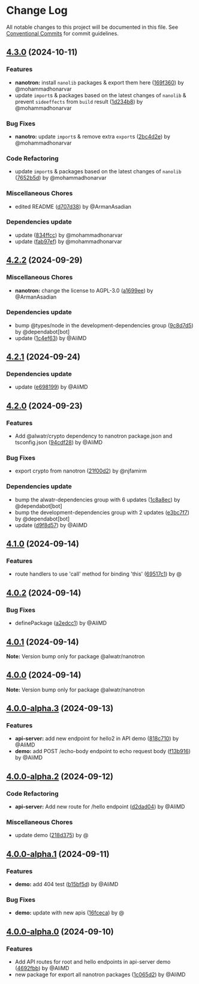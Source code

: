 # Change Log

All notable changes to this project will be documented in this file.
See [Conventional Commits](https://conventionalcommits.org) for commit guidelines.

## [4.3.0](https://github.com/Alwatr/nanotron/compare/v4.2.2...v4.3.0) (2024-10-11)

### Features

* **nanotron:** install `nanolib` packages & export them here ([169f360](https://github.com/Alwatr/nanotron/commit/169f36053c9ff94192e7126695859ff5e4e275b9)) by @mohammadhonarvar
* update `import`s & packages based on the latest changes of `nanolib` & prevent `sideeffects` from `build` result ([1d234b8](https://github.com/Alwatr/nanotron/commit/1d234b83152fb246b793476898e9cf026aa52874)) by @mohammadhonarvar

### Bug Fixes

* **nanotro:** update `import`s & remove extra `export`s ([2bc4d2e](https://github.com/Alwatr/nanotron/commit/2bc4d2e160e39e7633bcdb15bd2fac13ed310629)) by @mohammadhonarvar

### Code Refactoring

* update `import`s & packages based on the latest changes of `nanolib` ([7652b5d](https://github.com/Alwatr/nanotron/commit/7652b5d9cc69218f2ff28bda3d0d8f52f147c6f6)) by @mohammadhonarvar

### Miscellaneous Chores

* edited README ([d707d38](https://github.com/Alwatr/nanotron/commit/d707d389e085dd320402521cb23af5805013d777)) by @ArmanAsadian

### Dependencies update

* update ([834ffcc](https://github.com/Alwatr/nanotron/commit/834ffcc8f6de96cc11a1a6fa933f948b7813cde6)) by @mohammadhonarvar
* update ([fab97ef](https://github.com/Alwatr/nanotron/commit/fab97ef111f2a173dccd673e84041b4a0fc6e900)) by @mohammadhonarvar

## [4.2.2](https://github.com/Alwatr/nanotron/compare/v4.2.1...v4.2.2) (2024-09-29)

### Miscellaneous Chores

* **nanotron:** change the license to AGPL-3.0 ([a1699ee](https://github.com/Alwatr/nanotron/commit/a1699ee5154577dcb85476bc14c4d9472c50143f)) by @ArmanAsadian

### Dependencies update

* bump @types/node in the development-dependencies group ([9c8d7d5](https://github.com/Alwatr/nanotron/commit/9c8d7d518d9a5da2ea57ac2b210a8697267e6d3d)) by @dependabot[bot]
* update ([1c4ef63](https://github.com/Alwatr/nanotron/commit/1c4ef635fc969d4abd416aea2b954de674748da8)) by @AliMD

## [4.2.1](https://github.com/Alwatr/nanotron/compare/v4.2.0...v4.2.1) (2024-09-24)

### Dependencies update

* update ([e698199](https://github.com/Alwatr/nanotron/commit/e698199e4a41532de8e9c799db96b9bde2a647f6)) by @AliMD

## [4.2.0](https://github.com/Alwatr/nanotron/compare/v4.1.0...v4.2.0) (2024-09-23)

### Features

* Add @alwatr/crypto dependency to nanotron package.json and tsconfig.json ([94cdf28](https://github.com/Alwatr/nanotron/commit/94cdf28bbfcd6b77ebd60ceb93916414e9e11621)) by @AliMD

### Bug Fixes

* export crypto from nanotron ([21f00d2](https://github.com/Alwatr/nanotron/commit/21f00d2d59fb7ac9fd4e7a8e4da3413f320a024d)) by @njfamirm

### Dependencies update

* bump the alwatr-dependencies group with 6 updates ([1c8a8ec](https://github.com/Alwatr/nanotron/commit/1c8a8ec468aa31c79de45f0e897cc45578242981)) by @dependabot[bot]
* bump the development-dependencies group with 2 updates ([e3bc7f7](https://github.com/Alwatr/nanotron/commit/e3bc7f7dcbf1779a3fdf8fbe18c4f8b4095cc222)) by @dependabot[bot]
* update ([d9f8d57](https://github.com/Alwatr/nanotron/commit/d9f8d577b058b4e945db7dfc1c5c68da78c4112f)) by @AliMD

## [4.1.0](https://github.com/Alwatr/nanotron/compare/v4.0.2...v4.1.0) (2024-09-14)

### Features

* route handlers to use 'call' method for binding 'this' ([69517c1](https://github.com/Alwatr/nanotron/commit/69517c16909f8a9a4720c4863501b01e6ab0834e)) by @

## [4.0.2](https://github.com/Alwatr/nanotron/compare/v4.0.1...v4.0.2) (2024-09-14)

### Bug Fixes

* definePackage ([a2edcc1](https://github.com/Alwatr/nanotron/commit/a2edcc1b3a4822371cefa4a28ff62a7c6754287e)) by @AliMD

## [4.0.1](https://github.com/Alwatr/nanotron/compare/v4.0.0...v4.0.1) (2024-09-14)

**Note:** Version bump only for package @alwatr/nanotron

## [4.0.0](https://github.com/Alwatr/nanotron/compare/v4.0.0-alpha.3...v4.0.0) (2024-09-14)

**Note:** Version bump only for package @alwatr/nanotron

## [4.0.0-alpha.3](https://github.com/Alwatr/nanotron/compare/v4.0.0-alpha.2...v4.0.0-alpha.3) (2024-09-13)

### Features

* **api-server:** add new endpoint for hello2 in API demo ([818c710](https://github.com/Alwatr/nanotron/commit/818c710425c1fc7f93150bac309a207fc2405619)) by @AliMD
* **demo:** add POST /echo-body endpoint to echo request body ([f13b916](https://github.com/Alwatr/nanotron/commit/f13b91607abf33e5e8978fbd4ad26bc7ada355d3)) by @AliMD

## [4.0.0-alpha.2](https://github.com/Alwatr/nanotron/compare/v4.0.0-alpha.1...v4.0.0-alpha.2) (2024-09-12)

### Code Refactoring

* **api-server:** Add new route for /hello endpoint ([d2dad04](https://github.com/Alwatr/nanotron/commit/d2dad04bd6e288b99e145a8af1bbadba8d6f7cbe)) by @AliMD

### Miscellaneous Chores

* update demo ([218d375](https://github.com/Alwatr/nanotron/commit/218d3751266eff7367e9056f1763958a1100cdef)) by @

## [4.0.0-alpha.1](https://github.com/Alwatr/nanotron/compare/v4.0.0-alpha.0...v4.0.0-alpha.1) (2024-09-11)

### Features

* **demo:** add 404 test ([b15bf5d](https://github.com/Alwatr/nanotron/commit/b15bf5d4dded330f710dc6b2516506c8dc31261a)) by @AliMD

### Bug Fixes

* **demo:** update with new apis ([16fceca](https://github.com/Alwatr/nanotron/commit/16fceca7df279bf908878d15b0ef78adfaeed582)) by @

## [4.0.0-alpha.0](https://github.com/Alwatr/nanotron/compare/v1.2.7...v4.0.0-alpha.0) (2024-09-10)

### Features

* Add API routes for root and hello endpoints in api-server demo ([4692fbb](https://github.com/Alwatr/nanotron/commit/4692fbb1ee54d481f35583b17e51a9d9c875da30)) by @AliMD
* new package for export all nanotron packages ([1c065d2](https://github.com/Alwatr/nanotron/commit/1c065d2c9de1e0a1e4202783c42e42b78a191098)) by @AliMD
